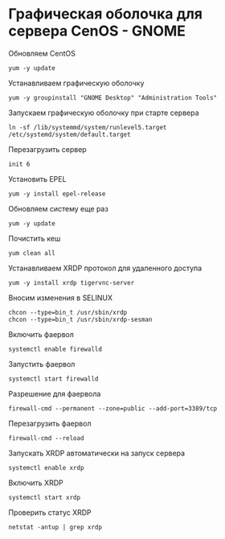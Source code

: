 # Графическая оболочка для сервера CenOS - GNOME

Обновляем CentOS
```
yum -y update
```

Устанавливаем графическую оболочку
```
yum -y groupinstall "GNOME Desktop" "Administration Tools"
```

Запускаем графическую оболочку при старте сервера
```
ln -sf /lib/systemmd/system/runlevel5.target /etc/systemd/system/default.target
```

Перезагрузить сервер
```
init 6
```

Установить EPEL
```
yum -y install epel-release
```

Обновляем систему еще раз
```
yum -y update
```

Почистить кеш
```
yum clean all
```

Устанавливаем XRDP протокол для удаленного доступа
```
yum -y install xrdp tigervnc-server
```

Вносим изменения в SELINUX
```
chcon --type=bin_t /usr/sbin/xrdp
chcon --type=bin_t /usr/sbin/xrdp-sesman
```

Включить фаервол
```
systemctl enable firewalld
```

Запустить фаервол
```
systemctl start firewalld
```

Разрешение для фаервола
```
firewall-cmd --permanent --zone=public --add-port=3389/tcp
```

Перезагрузить фаервол
```
firewall-cmd --reload
```

Запускать XRDP автоматически на запуск сервера
```
systemctl enable xrdp
```

Включить XRDP
```
systemctl start xrdp
```

Проверить статус XRDP
```
netstat -antup | grep xrdp
```
